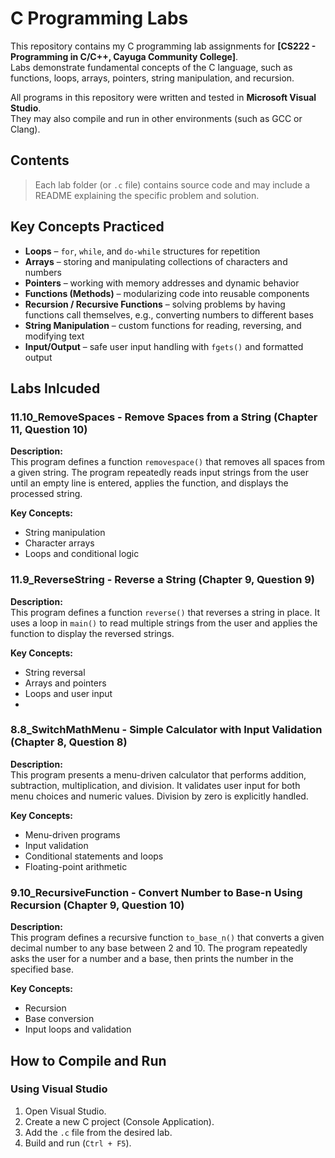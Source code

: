 # C Programming Labs
This repository contains my C programming lab assignments for **[CS222 - Programming in C/C++, Cayuga Community College]**.  
Labs demonstrate fundamental concepts of the C language, such as functions, loops, arrays, pointers, string manipulation, and recursion.  

All programs in this repository were written and tested in **Microsoft Visual Studio**.  
They may also compile and run in other environments (such as GCC or Clang).

## Contents
> Each lab folder (or `.c` file) contains source code and may include a README explaining the specific problem and solution.

## Key Concepts Practiced
- **Loops** – `for`, `while`, and `do-while` structures for repetition  
- **Arrays** – storing and manipulating collections of characters and numbers  
- **Pointers** – working with memory addresses and dynamic behavior
- **Functions (Methods)** – modularizing code into reusable components  
- **Recursion / Recursive Functions** – solving problems by having functions call themselves, e.g., converting numbers to different bases  
- **String Manipulation** – custom functions for reading, reversing, and modifying text  
- **Input/Output** – safe user input handling with `fgets()` and formatted output

## Labs Inlcuded
### 11.10_RemoveSpaces - Remove Spaces from a String (Chapter 11, Question 10)
**Description:**  
This program defines a function `removespace()` that removes all spaces from a given string. The program repeatedly reads input strings from the user until an empty line is entered, applies the function, and displays the processed string.  

**Key Concepts:**  
- String manipulation  
- Character arrays  
- Loops and conditional logic  

### 11.9_ReverseString - Reverse a String (Chapter 9, Question 9)
**Description:**  
This program defines a function `reverse()` that reverses a string in place. It uses a loop in `main()` to read multiple strings from the user and applies the function to display the reversed strings.  

**Key Concepts:**  
- String reversal  
- Arrays and pointers  
- Loops and user input
-   
### 8.8_SwitchMathMenu - Simple Calculator with Input Validation (Chapter 8, Question 8)
**Description:**  
This program presents a menu-driven calculator that performs addition, subtraction, multiplication, and division. It validates user input for both menu choices and numeric values. Division by zero is explicitly handled.  

**Key Concepts:**  
- Menu-driven programs  
- Input validation  
- Conditional statements and loops  
- Floating-point arithmetic  

### 9.10_RecursiveFunction - Convert Number to Base-n Using Recursion (Chapter 9, Question 10)
**Description:**  
This program defines a recursive function `to_base_n()` that converts a given decimal number to any base between 2 and 10. The program repeatedly asks the user for a number and a base, then prints the number in the specified base.  

**Key Concepts:**  
- Recursion  
- Base conversion  
- Input loops and validation  


## How to Compile and Run
### Using Visual Studio
1. Open Visual Studio.  
2. Create a new C project (Console Application).  
3. Add the `.c` file from the desired lab.  
4. Build and run (`Ctrl + F5`).  
